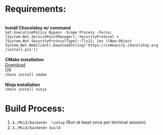 # Requirements:
\
**Install Chocolatey w/ command** \
  ```Set-ExecutionPolicy Bypass -Scope Process -Force; [System.Net.ServicePointManager]::SecurityProtocol = [System.Net.SecurityProtocolType]::Tls12; iex ((New-Object System.Net.WebClient).DownloadString('https://community.chocolatey.org/install.ps1'))``` \
\
**CMake installation** \
[Download](https://cmake.org/download/) \
OR \
```choco install cmake``` \
\
**Ninja installation** \
```choco install ninja ```


# Build Process:
1. ```$./MLLE/backend> .\setup``` (Run at least once per terminal session)
2. ```$./MLLE/backend> build```
